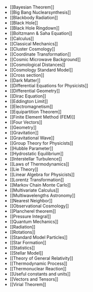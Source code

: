 
- [[Bayesian Theorem]]
- [[Big Bang Nuclearsynthesis]]
- [[Blackbody Radiation]]
- [[Black Hole]]
- [[Black Hole Ringdown]]
- [[Boltzmann & Saha Equation]]
- [[Calculus]]
- [[Classical Mechanics]]
- [[Cluster Cosmology]]
- [[Coordinate Transformation]]
- [[Cosmic Microwave Background]]
- [[Cosmological Distances]]
- [[Cosmology Standard Model]]
- [[Cross section]]
- [[Dark Matter]]
- [[Differential Equations for Physicists]]
- [[Differential Geometry]]
- [[Dirac Equation]]
- [[Eddington Limit]]
- [[Electromagnetism]]
- [[Equipartition Theorem]]
- [[Finite Element Method (FEM)]]
- [[Four Vectors]]
- [[Geometry]]
- [[Gravitation]]
- [[Gravitational Wave]]
- [[Group Theory for Physicists]]
- [[Hubble Parameter]]
- [[Hydrostatic Equilibrium]]
- [[Interstellar Turbulence]]
- [[Laws of Thermodynamics]]
- [[Lie Theory]]
- [[Linear Algebra for Physicists]]
- [[Lorentz Transformation]]
- [[Markov Chain Monte Carlo]]
- [[Multivariate Calculus]]
- [[Multiwavelengths Astronomy]]
- [[Nearest Neighbor]]
- [[Observational  Cosmology]]
- [[Plancherel theorem]]
- [[Pressure Integral]]
- [[Quantum Mechanics]]
- [[Radiation]]
- [[Rotations]]
- [[Standard Model Particles]]
- [[Star Formation]]
- [[Statistics]]
- [[Stellar Model]]
- [[Theory of General Relativity]]
- [[Thermodynamic Process]]
- [[Thermonuclear Reaction]]
- [[Useful constants and units]]
- [[Vectors and Tensors]]
- [[Virial Theorem]]